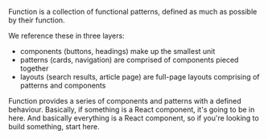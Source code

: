 Function is a collection of functional patterns, defined as much as possible by their function.

We reference these in three layers:
- components (buttons, headings) make up the smallest unit
- patterns (cards, navigation) are comprised of components pieced together
- layouts (search results, article page) are full-page layouts comprising of patterns and components

Function provides a series of components and patterns with a defined behaviour. Basically, if something is a React component, it's going to be in here. And basically everything is a React component, so if you're looking to build something, start here.
